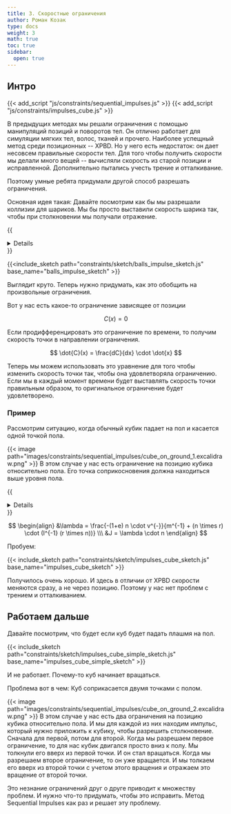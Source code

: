 ```yaml
---
title: 3. Скоростные ограничения
author: Роман Козак
type: docs
weight: 3
math: true
toc: true
sidebar:
  open: true
---
```


## Интро

{{< add_script "js/constraints/sequential_impulses.js" >}}
{{< add_script "js/constraints/impulses_cube.js" >}}

В предыдущих методах мы решали ограничения с помощью манипуляций позиций и поворотов тел.
Он отлично работает для симуляции мягких тел, волос, тканей и прочего. Наиболее успещный метод среди позиционных -- XPBD.
Но у него есть недостаток: он дает несовсем правильные скорости тел. Для того чтобы получить скорости мы делали много вещей -- вычисляли скорость из старой позиции и исправленной. Дополнительно пытались учесть трение и отталкивание.

Поэтому умные ребята придумали другой способ разрешать ограничения.

Основная идея такая: Давайте посмотрим как бы мы разрешали коллизии для шариков. Мы бы просто выставили скорость шарика так, чтобы при столкновении мы получали отражение.

{{<details title="Решение столкновения шариков" closed="true">}}

#### 1. Дано:

- Массы сфер: $m_1$ и $m_2$
- Скорости сфер до столкновения: $\vec{v_1}$ и $\vec{v_2}$
- Радиусы сфер: $r_1$ и $r_2$
- Коэффициент упругости $e$, где $e = 1$ для абсолютно упругого столкновения и $e < 1$ для частично упругого.
- Положение центров сфер до удара: $\vec{r_1}$ и $\vec{r_2}$

#### 2. Расчёт нормальной составляющей скорости:

Сначала находим нормальный вектор столкновения, который направлен вдоль линии, соединяющей центры двух сфер:

\begin{equation}
\hat{n} = \frac{\vec{r_2} - \vec{r_1}}{|\vec{r_2} - \vec{r_1}|}
\end{equation}

Касательный вектор $\hat{t}$ будет перпендикулярен $\hat{n}$, но для нас важна только нормальная составляющая при упругом столкновении.

#### 3. Проекция скоростей на нормальный вектор:

Теперь проектируем скорости сфер на нормальный вектор:

\begin{equation}
\begin{split}
&v*{1n} = \vec{v_1} \cdot \hat{n} \\
&v*{2n} = \vec{v_2} \cdot \hat{n}
\end{split}
\end{equation}

Эти проекции — скорости сфер вдоль линии столкновения.

#### 4. Закон сохранения импульса:

При упругом столкновении сохраняется и импульс, и кинетическая энергия. Для нормальных составляющих скоростей:

\begin{equation}
m*1 v*{1n} + m*2 v*{2n} = m*1 v'*{1n} + m*2 v'*{2n}
\end{equation}

где $v'_{1n}$ и $v'_{2n}$ — нормальные компоненты скоростей после удара.

#### 5. Закон коэффициента упругости:

Коэффициент упругости $e$ описывает, насколько изменится относительная скорость сфер после удара по сравнению с до удара:

\begin{equation}
e = \frac{v'_{2n} - v'_{1n}}{v*{1n} - v*{2n}}
\end{equation}

Для абсолютно упругого удара, где $e = 1$, это становится:

\begin{equation}
v'_{2n} - v'_{1n} = v*{1n} - v*{2n}
\end{equation}

#### 6. Решение системы уравнений:

Теперь у нас есть два уравнения:

1. $m_1 v_{1n} + m_2 v_{2n} = m_1 v'_{1n} + m_2 v'_{2n}$
2. $v'_{2n} - v'_{1n} = v_{1n} - v_{2n}$

Решив их, получаем нормальные компоненты скоростей после удара:

\begin{equation}
\begin{split}
&v'_{1n} = \frac{(m_1 - e m_2) v_{1n} + (1 + e) m*2 v*{2n}}{m*1 + m_2} \\
&v'*{2n} = \frac{(m*2 - e m_1) v*{2n} + (1 + e) m*1 v*{1n}}{m_1 + m_2}
\end{split}
\end{equation}

#### 7. Скорости после удара:

После того как мы нашли нормальные составляющие скоростей $v'_{1n}$ и $v'_{2n}$, можем вычислить итоговые скорости сфер:

\begin{equation}
\begin{split}
&\vec{v'_1} = \vec{v_1} + (v'_{1n} - v*{1n}) \hat{n} \\
&\vec{v'\_2} = \vec{v_2} + (v'*{2n} - v\_{2n}) \hat{n}
\end{split}
\end{equation}

Теперь у нас есть итоговые скорости сфер после столкновения.

{{</details>}}

{{<include_sketch path="constraints/sketch/balls_impulse_sketch.js" base_name="balls_impulse_sketch" >}}

Выглядит круто. Теперь нужно придумать, как это обобщить на произвольные ограничения.

Вот у нас есть какое-то ограничение зависящее от позиции

$$
C(x) = 0
$$

Если продифференцировать это ограничение по времени, то получим скорость точки в направлении ограничения.

$$
\dot{C}(x) = \frac{dC}{dx} \cdot \dot{x}
$$

Теперь мы можем использовать это уравнение для того чтобы изменить скорость точки так, чтобы она удовлетворяла ограничению.
Если мы в каждый момент времени будет выставлять скорость точки правильным образом, то оригинальное ограничение будет удовлетворено.

### Пример

Рассмотрим ситуацию, когда обычный кубик падает на пол и касается одной точкой пола.

{{< image path="images/constraints/sequential_impulses/cube_on_ground_1.excalidraw.png" >}}
В этом случае у нас есть ограничение на позицию кубика относительно пола. Его точка соприкосновения должна находиться выше уровня пола.

{{<details title="Ограничение на позицию кубика" closed="true">}}

$$
C(x) = x\cdot n - h > 0
$$

Где $n$ -- нормаль к поверхности пола, $h$ -- высота пола.
Если продифференцировать это ограничение по времени, то получим скорость точки в направлении ограничения.

$$
\dot{C}(x) = n \cdot \dot{x} > 0
$$

Получается, очень простое требование: скорость точки касания должна быть направлена от пола.
где $\dot{x}$ — скорость точки контакта.

Теперь, если у нас происходит удар, то в момент удара скорость в направлении ограничения должна испытывать скачок.
Это скачок мы учитываем через импульс $J$, приложенный в точке контакта.

Обозначим: <br>
$M$ — масса тела, <br>
$\Delta{v_{cm}}$ - изменение скорости центра масс, <br>
$\Delta{w_{cm}}$ - изменение угловой скорости, <br>
$I$ — момент инерции тела в мировых координатах, <br>
$r$ — вектор от центра масс до точки приложения импульса, <br>
$J$ — импульс удара, который нужно найти. <br>
Тогда закон сохранения импульса в точке контакта будет выглядеть так:

В общем случае (для твердого тела) импульс в точке изменяет:
Линейную скорость центра масс и угловую скорость вокруг центра масс.

$$
\begin{align}
M \cdot \Delta{v_{cm}} = J \\\
I \cdot (\Delta{w_{cm}}) = r \times J
\end{align}
$$

Скорость точки контакта:

$$
\dot{x} = v_{cm} + w_{cm} \times r
$$

Тогда изменение скорости точки контакта будет равно:

$$
\Delta{\dot{x}} = \Delta{v_{cm}} + \Delta{w_{cm}} \times r
$$

Если подставить в это уравнение изменения скоростей центра масс, то получится:

$$
\Delta{\dot{x}} = \frac{1}{M} J + I^{-1} \cdot (r \times J) \times r
$$

У нас получилось недоопределенное уравнение. Сейчас мы всего-то и требуем что бы скорость точки контакта была направлена от пола. Поэтому нужно добавить еще пару условий.

Первое условие -- частично упругое столкновение.
Нам известна скорость точки контакта до удара -- $v^{-}$
Тогда мы можем записать:
$$
n \cdot (v^{-} + \Delta{\dot{x}}) = -e \cdot n \cdot v^{-}
$$
где $e$ -- это коэффициент упругости. Если $e = 1$, то это абсолютно упругое столкновение, если $e < 1$, то частично упругое.

Если воспользоваться этим уравнением и тождеством смешанного произведения $a \cdot (b \times c) = b \cdot (c \times a)$, то получится:
$$
m^{-1}(n\cdot J) + (n\times r) \cdot (I^{-1}(r\times J)) = -(1+e)n\cdot v^{-}
$$ 

Второе условие -- не делаем лишних движений. Это значит, что мы задаем импульс J вдоль нормали к поверхности. То есть, мы можем записать:
$$
J = \lambda \cdot n
$$
где $\lambda$ -- это величина импульса, которую мы ищем.
Если мы подставим это в уравнение, то получится:


{{</details>}}

$$
\begin{align}
&\lambda = \frac{-(1+e) n \cdot v^{-}}{m^{-1} + (n \times r) \cdot (I^{-1} (r \times n))} \\\
&J = \lambda \cdot n
\end{align}
$$

Пробуем:

{{< include_sketch path="constraints/sketch/impulses_cube_sketch.js" base_name="impulses_cube_sketch" >}}

Получилось очень хорошо. И здесь в отличии от XPBD скорости меняются сразу, а не через позицию. Поэтому у нас нет проблем с трением и отталкиванием.

## Работаем дальше

Давайте посмотрим, что будет если куб будет падать плашмя на пол.

{{< include_sketch path="constraints/sketch/impulses_cube_simple_sketch.js" base_name="impulses_cube_simple_sketch" >}}

И не работает. Почему-то куб начинает вращаться.

Проблема вот в чем: 
Куб соприкасается двумя точками с полом.

{{< image path="images/constraints/sequential_impulses/cube_on_ground_2.excalidraw.png" >}}
В этом случае у нас есть два ограничения на позицию кубика относительно пола. И мы для каждой из них находим импульс, который нужно приложить к кубику, чтобы разрешить столкновение. Сначала для первой, потом для второй.
Когда мы разрешаем первое ограничение, то для нас кубик двигался просто вниз к полу. Мы толкнули его вверх из первой точки. И он стал вращаться. Когда мы разрешаем второе ограничение, то он уже вращается. И мы толкаем его вверх из второй точки с учетом этого вращения и отражаем это вращение от второй точки. 

Это незнание ограничений друг о друге приводит к множеству проблем. И нужно что-то придумать, чтобы это исправить. Метод Sequential Impulses как раз и решает эту проблему.
